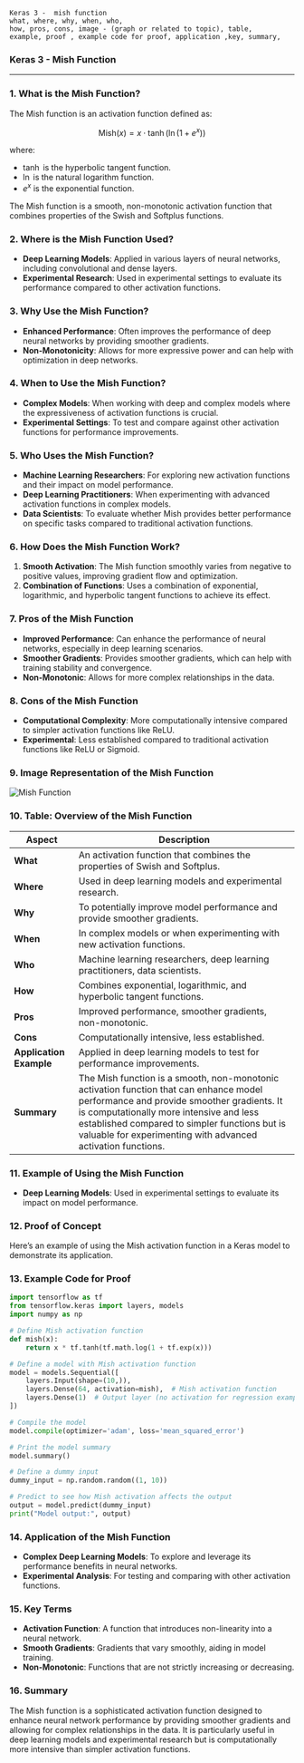 ```code
Keras 3 -  mish function
what, where, why, when, who, 
how, pros, cons, image - (graph or related to topic), table,
example, proof , example code for proof, application ,key, summary,
```

### **Keras 3 - Mish Function**

---

### **1. What is the Mish Function?**
The Mish function is an activation function defined as:

$$ \text{Mish}(x) = x \cdot \tanh(\ln(1 + e^x)) $$

where:
- $\tanh$ is the hyperbolic tangent function.
- $\ln$ is the natural logarithm function.
- $e^x$ is the exponential function.

The Mish function is a smooth, non-monotonic activation function that combines properties of the Swish and Softplus functions.

### **2. Where is the Mish Function Used?**
- **Deep Learning Models**: Applied in various layers of neural networks, including convolutional and dense layers.
- **Experimental Research**: Used in experimental settings to evaluate its performance compared to other activation functions.

### **3. Why Use the Mish Function?**
- **Enhanced Performance**: Often improves the performance of deep neural networks by providing smoother gradients.
- **Non-Monotonicity**: Allows for more expressive power and can help with optimization in deep networks.

### **4. When to Use the Mish Function?**
- **Complex Models**: When working with deep and complex models where the expressiveness of activation functions is crucial.
- **Experimental Settings**: To test and compare against other activation functions for performance improvements.

### **5. Who Uses the Mish Function?**
- **Machine Learning Researchers**: For exploring new activation functions and their impact on model performance.
- **Deep Learning Practitioners**: When experimenting with advanced activation functions in complex models.
- **Data Scientists**: To evaluate whether Mish provides better performance on specific tasks compared to traditional activation functions.

### **6. How Does the Mish Function Work?**
1. **Smooth Activation**: The Mish function smoothly varies from negative to positive values, improving gradient flow and optimization.
2. **Combination of Functions**: Uses a combination of exponential, logarithmic, and hyperbolic tangent functions to achieve its effect.

### **7. Pros of the Mish Function**
- **Improved Performance**: Can enhance the performance of neural networks, especially in deep learning scenarios.
- **Smoother Gradients**: Provides smoother gradients, which can help with training stability and convergence.
- **Non-Monotonic**: Allows for more complex relationships in the data.

### **8. Cons of the Mish Function**
- **Computational Complexity**: More computationally intensive compared to simpler activation functions like ReLU.
- **Experimental**: Less established compared to traditional activation functions like ReLU or Sigmoid.

### **9. Image Representation of the Mish Function**

![Mish Function](https://github.com/engineer-ece/Keras-learn/blob/67ebffecb1f45a76a683b3757180b4b3d1a83f66/Keras3/02.%20Layers%20API/02.%20Layer%20activations/17.%20mish%20function/mish_function.png)  

### **10. Table: Overview of the Mish Function**

| **Aspect**              | **Description**                                                                 |
|-------------------------|---------------------------------------------------------------------------------|
| **What**                | An activation function that combines the properties of Swish and Softplus.       |
| **Where**               | Used in deep learning models and experimental research.                          |
| **Why**                 | To potentially improve model performance and provide smoother gradients.         |
| **When**                | In complex models or when experimenting with new activation functions.           |
| **Who**                 | Machine learning researchers, deep learning practitioners, data scientists.      |
| **How**                 | Combines exponential, logarithmic, and hyperbolic tangent functions.             |
| **Pros**                | Improved performance, smoother gradients, non-monotonic.                          |
| **Cons**                | Computationally intensive, less established.                                     |
| **Application Example** | Applied in deep learning models to test for performance improvements.            |
| **Summary**             | The Mish function is a smooth, non-monotonic activation function that can enhance model performance and provide smoother gradients. It is computationally more intensive and less established compared to simpler functions but is valuable for experimenting with advanced activation functions. |

### **11. Example of Using the Mish Function**
- **Deep Learning Models**: Used in experimental settings to evaluate its impact on model performance.

### **12. Proof of Concept**
Here’s an example of using the Mish activation function in a Keras model to demonstrate its application.

### **13. Example Code for Proof**

```python
import tensorflow as tf
from tensorflow.keras import layers, models
import numpy as np

# Define Mish activation function
def mish(x):
    return x * tf.tanh(tf.math.log(1 + tf.exp(x)))

# Define a model with Mish activation function
model = models.Sequential([
    layers.Input(shape=(10,)),
    layers.Dense(64, activation=mish),  # Mish activation function
    layers.Dense(1)  # Output layer (no activation for regression example)
])

# Compile the model
model.compile(optimizer='adam', loss='mean_squared_error')

# Print the model summary
model.summary()

# Define a dummy input
dummy_input = np.random.random((1, 10))

# Predict to see how Mish activation affects the output
output = model.predict(dummy_input)
print("Model output:", output)
```

### **14. Application of the Mish Function**
- **Complex Deep Learning Models**: To explore and leverage its performance benefits in neural networks.
- **Experimental Analysis**: For testing and comparing with other activation functions.

### **15. Key Terms**
- **Activation Function**: A function that introduces non-linearity into a neural network.
- **Smooth Gradients**: Gradients that vary smoothly, aiding in model training.
- **Non-Monotonic**: Functions that are not strictly increasing or decreasing.

### **16. Summary**
The Mish function is a sophisticated activation function designed to enhance neural network performance by providing smoother gradients and allowing for complex relationships in the data. It is particularly useful in deep learning models and experimental research but is computationally more intensive than simpler activation functions.
